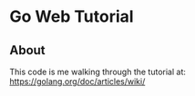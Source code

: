 # Go Web Tutorial

## About

This code is me walking through the tutorial at: https://golang.org/doc/articles/wiki/

